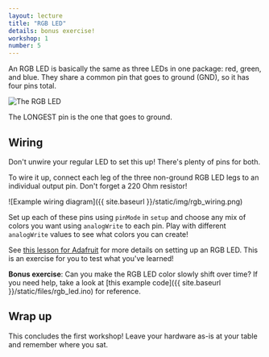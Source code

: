 ```yaml
---
layout: lecture
title: "RGB LED"
details: bonus exercise!
workshop: 1
number: 5
---
```


An RGB LED is basically the same as three LEDs in one package: red, green,
and blue. They share a common pin that goes to ground (GND), so it has four
pins total.

![The RGB LED](https://upload.wikimedia.org/wikipedia/commons/thumb/f/f1/RGB_LED.jpg/320px-RGB_LED.jpg)

The LONGEST pin is the one that goes to ground.

## Wiring

Don't unwire your regular LED to set this up! There's plenty of pins for both.

To wire it up, connect each leg of the three non-ground RGB LED legs to an
individual output pin. Don't forget a 220 Ohm resistor!

![Example wiring diagram]({{ site.baseurl }}/static/img/rgb_wiring.png)

Set up each of these pins using `pinMode` in `setup` and choose any mix of
colors you want using `analogWrite` to each pin. Play with different
`analogWrite` values to see what colors you can create!

See [this lesson for Adafruit][adafruit] for more details on setting up an RGB LED.
This is an exercise for you to test what you've learned!

**Bonus exercise**: Can you make the RGB LED color slowly shift over time? If you need help, take a look at [this example code]({{ site.baseurl }}/static/files/rgb_led.ino) for reference.

## Wrap up

This concludes the first workshop! Leave your hardware as-is at your table
and remember where you sat.

[adafruit]: https://learn.adafruit.com/adafruit-arduino-lesson-3-rgb-leds